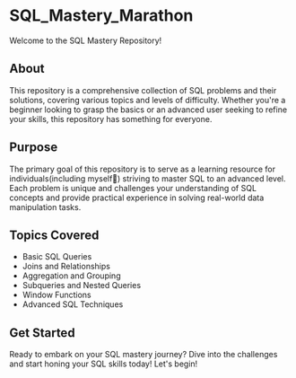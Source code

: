 # SQL_Mastery_Marathon

Welcome to the SQL Mastery Repository!

## About
This repository is a comprehensive collection of SQL problems and their solutions, covering various topics and levels of difficulty. Whether you're a beginner looking to grasp the basics or an advanced user seeking to refine your skills, this repository has something for everyone.

## Purpose
The primary goal of this repository is to serve as a learning resource for individuals(including myself🧑) striving to master SQL to an advanced level. Each problem is unique and challenges your understanding of SQL concepts and provide practical experience in solving real-world data manipulation tasks.

## Topics Covered
- Basic SQL Queries
- Joins and Relationships
- Aggregation and Grouping
- Subqueries and Nested Queries
- Window Functions
- Advanced SQL Techniques

## Get Started
Ready to embark on your SQL mastery journey? Dive into the challenges and start honing your SQL skills today! Let's begin!
